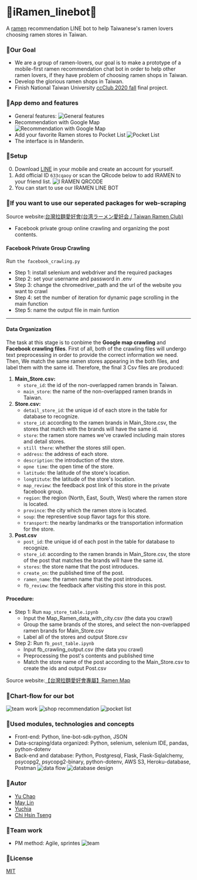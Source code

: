 # :ramen:iRamen_linebot:ramen:
A [ramen](https://en.wikipedia.org/wiki/Ramen) recommendation LINE bot to help Taiwanese's ramen lovers choosing ramen stores in Taiwan.

### :ramen:Our Goal
* We are a group of ramen-lovers, our goal is to make a prototype of a mobile-first ramen recommendation chat bot in order to help other ramen lovers, if they have problem of choosing ramen shops in Taiwan.
* Develop the glorious ramen shops in Taiwan.
* Finish National Taiwan University [ccClub 2020 fall](https://www.ccclub.io/home/) final project.

### :ramen:App demo and features
* General features:
![General features](readme_assets/product-intro.PNG)
* Recommendation with Google Map 
![Recommendation with Google Map](readme_assets/recommend.gif) 
* Add your favorite Ramen stores to Pocket List
![Pocket List](readme_assets/pocket_list.gif) 
* The interface is in Manderin.

### :ramen:Setup
0. Download [LINE](https://line.me/en/download) in your mobile and create an account for yourself.
1. Add official ID `633cqaoy` or scan the QRcode below to add IRAMEN to your friend list. 
![I RAMEN QRCODE](readme_assets/QR_code.PNG)
2. You can start to use our IRAMEN LINE BOT

### :ramen:If you want to use our seperated packages for web-scraping
Source website:[台灣拉麵愛好會(台湾ラーメン愛好会 / Taiwan Ramen Club)](https://www.facebook.com/groups/RamenTW)
* Facebook private group online crawling and organizing the post contents.

#### Facebook Private Group Crawling
Run `the facebook_crawling.py`
* Step 1: install selenium and webdriver and the required packages
* Step 2: set your username and password in .env
* Step 3: change the chromedriver_path and the url of the website you want to crawl
* Step 4: set the number of iteration for dynamic page scrolling in the main function
* Step 5: name the output file in main funtion

---

#### Data Organization
The task at this stage is to conbime the **Google map crawling** and **Facebook crawling files**. 
First of all, both of the crawling files will undergo text preprocessing in order to provide the correct information we need.
Then, We match the same ramen stores appearing in the both files, and label them with the same id.
Therefore, the final 3 Csv files are produced:

  1. **Main_Store.csv:** 
      * `store_id`: the id of the non-overlapped ramen brands in Taiwan.
      * `main_store`: the name of the non-overlapped ramen brands in Taiwan.
  2. **Store.csv:**
      * `detail_store_id`: the unique id of each store in the table for database to recognize.
      * `store_id`: according to the ramen brands in Main_Store.csv, the stores that match with the brands will have the same id.
      * `store`: the ramen store names we've crawled including main stores and detail stores.
      * `still there`: whether the stores still open.
      * `address`: the address of each store.
      * `description`: the introduction of the store.
      * `opne time`: the open time of the store.
      * `latitude`: the latitude of the store's location. 
      * `longtitute`: the latitude of the store's location. 
      * `map_review`: the feedback post link of this store in the private facebook group.
      * `region`: the region (North, East, South, West) where the ramen store is located.
      * `province`: the city which the ramen store is located.
      * `soup`: the representive soup flavor tags for this store.
      * `transport`: the nearby landmarks or the transportation information for the store.
  3. **Post.csv**
      * `post_id`: the unique id of each post in the table for database to recognize.
      * `store_id`: according to the ramen brands in Main_Store.csv, the store of the post that matches the brands will have the same id.
      * `stores`: the store name that the post introduces.
      * `create_on`: the published time of the post.
      * `ramen_name`: the ramen name that the post introduces.
      * `fb_review`: the feedback after visiting this store in this post.

####  Procedure:
* Step 1: Run `map_store_table.ipynb`
    * Input the Map_Ramen_data_with_city.csv (the data you crawl)
    * Group the same brands of the stores, and select the non-overlapped ramen brands for Main_Store.csv
    * Label all of the stores and output Store.csv 
* Step 2: Run `fb_post_table.ipynb`
    * Input fb_crawling_output.csv (the data you crawl)
    * Preprocessing the post's contents and published time
    * Match the store name of the post according to the Main_Store.csv to create the ids and output Post.csv

Source website:[【台灣拉麵愛好會專屬】Ramen Map](https://www.google.com/maps/d/u/0/viewer?fbclid=IwAR3O8PKxMuqtqb2wMKoHKe4cCETwnT2RSCZSpsyPPkFsJ6NpstcrDcjhO2k&mid=1I8nWhKMX1j8I2bUkN4qN3-FSyFCCsCh7&ll=24.807740000000006%2C120.96740199999999&z=8)

### :ramen:Chart-flow for our bot
![team work](readme_assets/team_work.PNG)
![shop recommendation](readme_assets/recommendation_flow.PNG)
![pocket list](readme_assets/pocket_list_flow.PNG)

### :ramen:Used modules, technologies and concepts
* Front-end: Python, line-bot-sdk-python, JSON
* Data-scraping/data organized: Python, selenium, selenium IDE, pandas, python-dotenv
* Back-end and database: Python, Postgresql, Flask, Flask-Sqlalchemy, psycopg2, psycopg2-binary, python-dotenv, AWS S3, Heroku-database, Postman
![data flow](readme_assets/connection.PNG)
![database design](readme_assets/database.PNG)

### :ramen:Autor
* [Yu Chao](https://github.com/troublecat55)
* [May Lin](https://github.com/yumei86)
* [Yuchia](https://github.com/yuchiaa)
* [Chi Hsin Tseng](https://github.com/ChiHsinTseng)

### :ramen:Team work
* PM method: Agile, sprintes
![team](readme_assets/team.PNG)

### :ramen:License
[MIT](https://choosealicense.com/licenses/mit/)
